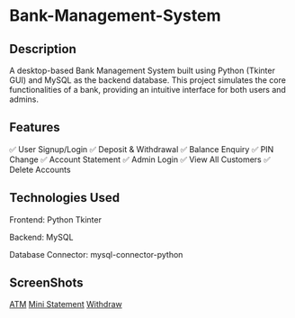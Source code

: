 # Bank-Management-System

## Description 
A desktop-based Bank Management System built using Python (Tkinter GUI) and MySQL as the backend database. This project simulates the core functionalities of a bank, providing an intuitive interface for both users and admins.

## Features
✅ User Signup/Login
✅ Deposit & Withdrawal
✅ Balance Enquiry
✅ PIN Change
✅ Account Statement
✅ Admin Login
✅ View All Customers
✅ Delete Accounts

## Technologies Used
Frontend: Python Tkinter

Backend: MySQL

Database Connector: mysql-connector-python

## ScreenShots
<a href ="https://github.com/J4skaran/Bank-Management-System/blob/main/output/atm1.png">ATM</a>
<a href ="https://github.com/J4skaran/Bank-Management-System/blob/main/output/atm2.png"> Mini Statement<a/>
<a href ="https://github.com/J4skaran/Bank-Management-System/blob/main/output/atm3.png">Withdraw</a>





